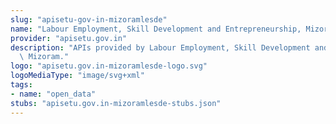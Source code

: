 ```yaml
---
slug: "apisetu-gov-in-mizoramlesde"
name: "Labour Employment, Skill Development and Entrepreneurship, Mizoram"
provider: "apisetu.gov.in"
description: "APIs provided by Labour Employment, Skill Development and Entrepreneurship,\
  \ Mizoram."
logo: "apisetu.gov.in-mizoramlesde-logo.svg"
logoMediaType: "image/svg+xml"
tags:
- name: "open_data"
stubs: "apisetu.gov.in-mizoramlesde-stubs.json"
---
```

